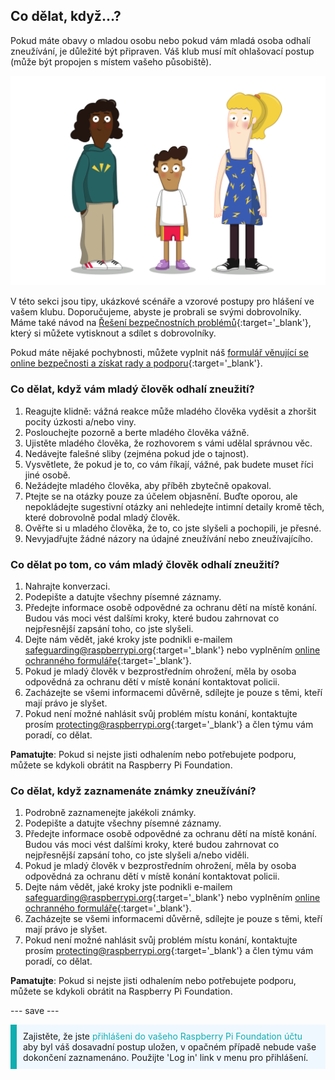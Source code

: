 ## Co dělat, když…?

Pokud máte obavy o mladou osobu nebo pokud vám mladá osoba odhalí zneužívání, je důležité být připraven. Váš klub musí mít ohlašovací postup (může být propojen s místem vašeho působiště).

![Tři mladí lidé stojí.](images/8-Diverse-Mix-2.png)

V této sekci jsou tipy, ukázkové scénáře a vzorové postupy pro hlášení ve vašem klubu. Doporučujeme, abyste je probrali se svými dobrovolníky. Máme také návod na [Řešení bezpečnostních problémů](https://static.raspberrypi.org/files/safeguarding/Raspberry-Pi-Foundation-safeguarding-dealing-with-safeguarding-concerns.pdf){:target='_blank'}, který si můžete vytisknout a sdílet s dobrovolníky.

Pokud máte nějaké pochybnosti, můžete vyplnit náš [formulář věnující se online bezpečnosti a získat rady a podporu](https://form.raspberrypi.org/f/safeguarding-concern-form){:target='_blank'}.

### Co dělat, když vám mladý člověk odhalí zneužití?

1. Reagujte klidně: vážná reakce může mladého člověka vyděsit a zhoršit pocity úzkosti a/nebo viny.
1. Poslouchejte pozorně a berte mladého člověka vážně.
1. Ujistěte mladého člověka, že rozhovorem s vámi udělal správnou věc.
1. Nedávejte falešné sliby (zejména pokud jde o tajnost).
1. Vysvětlete, že pokud je to, co vám říkají, vážné, pak budete muset říci jiné osobě.
1. Nežádejte mladého člověka, aby příběh zbytečně opakoval.
1. Ptejte se na otázky pouze za účelem objasnění. Buďte oporou, ale nepokládejte sugestivní otázky ani nehledejte intimní detaily kromě těch, které dobrovolně podal mladý člověk.
1. Ověřte si u mladého člověka, že to, co jste slyšeli a pochopili, je přesné.
1. Nevyjadřujte žádné názory na údajné zneužívání nebo zneužívajícího.

### Co dělat po tom, co vám mladý člověk odhalí zneužití?

1. Nahrajte konverzaci.
1. Podepište a datujte všechny písemné záznamy.
1. Předejte informace osobě odpovědné za ochranu dětí na místě konání. Budou vás moci vést dalšími kroky, které budou zahrnovat co nejpřesnější zapsání toho, co jste slyšeli.
1. Dejte nám vědět, jaké kroky jste podnikli e-mailem [safeguarding@raspberrypi.org](mailto:safeguarding@raspberrypi.org){:target='_blank'} nebo vyplněním [online ochranného formuláře](https://form.raspberrypi.org/f/safeguarding-concern-form){:target='_blank'}.
1. Pokud je mladý člověk v bezprostředním ohrožení, měla by osoba odpovědná za ochranu dětí v místě konání kontaktovat policii.
1. Zacházejte se všemi informacemi důvěrně, sdílejte je pouze s těmi, kteří mají právo je slyšet.
1. Pokud není možné nahlásit svůj problém místu konání, kontaktujte prosím [protecting@raspberrypi.org](mailto:safeguarding@raspberrypi.org){:target='_blank'} a člen týmu vám poradí, co dělat.

**Pamatujte**: Pokud si nejste jisti odhalením nebo potřebujete podporu, můžete se kdykoli obrátit na Raspberry Pi Foundation.

### Co dělat, když zaznamenáte známky zneužívání?

1. Podrobně zaznamenejte jakékoli známky.
1. Podepište a datujte všechny písemné záznamy.
1. Předejte informace osobě odpovědné za ochranu dětí na místě konání. Budou vás moci vést dalšími kroky, které budou zahrnovat co nejpřesnější zapsání toho, co jste slyšeli a/nebo viděli.
1. Pokud je mladý člověk v bezprostředním ohrožení, měla by osoba odpovědná za ochranu dětí v místě konání kontaktovat policii.
1. Dejte nám vědět, jaké kroky jste podnikli e-mailem [safeguarding@raspberrypi.org](mailto:safeguarding@raspberrypi.org){:target='_blank'} nebo vyplněním [online ochranného formuláře](https://form.raspberrypi.org/f/safeguarding-concern-form){:target='_blank'}.
1. Zacházejte se všemi informacemi důvěrně, sdílejte je pouze s těmi, kteří mají právo je slyšet.
1. Pokud není možné nahlásit svůj problém místu konání, kontaktujte prosím [protecting@raspberrypi.org](mailto:safeguarding@raspberrypi.org){:target='_blank'} a člen týmu vám poradí, co dělat.

**Pamatujte**: Pokud si nejste jisti odhalením nebo potřebujete podporu, můžete se kdykoli obrátit na Raspberry Pi Foundation.

--- save ---

<p style="border-left: solid; border-width:10px; border-color: #0faeb0; background-color: aliceblue; padding: 10px;">
Zajistěte, že jste <span style="color: #0faeb0">přihlášeni do vašeho Raspberry Pi Foundation účtu</span> aby byl váš dosavadní postup uložen, v opačném případě nebude vaše dokončení zaznamenáno. Použijte 'Log in' link v menu pro přihlášení.
</p>
